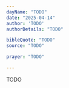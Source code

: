 ```yaml
---
dayName: "TODO"
date: "2025-04-14"
author: 'TODO'
authorDetails: "TODO"

bibleQuote: "TODO"
source: "TODO"

prayer: "TODO"

---
```


TODO
